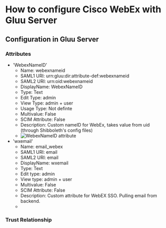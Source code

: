 # How to configure Cisco WebEx with Gluu Server

## Configuration in Gluu Server

### Attributes

- 'WebexNameID'
  - Name: webexnameid
  - SAML1 URI: urn:gluu:dir:attribute-def:webexnameid
  - SAML2 URI: urn:oid:webexnameid
  - DisplayName: WebexNameID
  - Type: Text
  - Edit Type: admin
  - View Type: admin + user
  - Usage Type: Not definte
  - Multivalue: False
  - SCIM Attribute: False
  - Description: Custom nameID for WebEx, takes value from uid (through Shibboleth's config files)
  - ![WebexNameID attribute](https://raw.githubusercontent.com/docs/sources/img/SAMLTrustRelationships/webex_webexnameid.png)
- 'wxemail'
  - Name: email_webex
  - SAML1 URI: email
  - SAML2 URI: email
  - DisplayName: wxemail
  - Type: Text
  - Edit type: admin
  - View type: admin + user
  - Multivalue: False
  - SCIM Attribute: False
  - Description: Custom attribute for WebEX SSO. Pulling email from backend. 
  - 

### Trust Relationship
